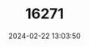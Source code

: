 ---
title: "16271"
category: "Parotomys littledalei"
draft: false
date: 2024-02-22 13:03:50
languages:
  English: ["Littledale's Whistling Rat"]
---